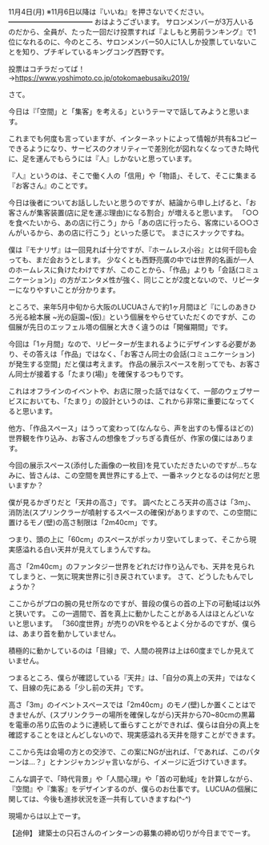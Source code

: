 11月4日(月) ※11月6日以降は『いいね』を押さないでください。
━━━━━━━━━━━━
おはようございます。
サロンメンバーが3万人いるのだから、全員が、たった一回だけ投票すれば『よしもと男前ランキング』で1位になれるのに、今のところ、サロンメンバー50人に1人しか投票していないことを知り、ブチギレているキングコング西野です。

投票はコチラだってば！→https://www.yoshimoto.co.jp/otokomaebusaiku2019/

さて。

今日は『「空間」と「集客」を考える」というテーマで話してみようと思います。

これまでも何度も言っていますが、インターネットによって情報が共有&コピーできるようになり、サービスのクオリティーで差別化が図れなくなってきた時代に、足を運んでもらうには『人』しかないと思っています。

『人』というのは、そこで働く人の「信用」や「物語」、そして、そこに集まる『お客さん』のことです。

今日は後者についてお話ししたいと思うのですが、結論から申し上げると、「お客さんが集客装置(店に足を運ぶ理由)になる割合」が増えると思います。
「○○を食べたいから、あの店に行こう」から「あの店に行ったら、客席にいる○○さんがいるから、あの店に行こう」といった感じで。
まさにスナックですね。

僕は『モナリザ』は一回見れば十分ですが、『ホームレス小谷』とは何千回も会っても、まだ会おうとします。
少なくとも西野亮廣の中では世界的名画が一人のホームレスに負けたわけですが、このことから、「作品」よりも「会話(コミュニケーション)」の方がエンタメ性が強く、同じことが2度とないので、リピーターになりやすいことが分かります。

ところで、来年5月中旬から大阪のLUCUAさんで約1ヶ月間ほど『にしのあきひろ光る絵本展 ~光の庭園~(仮)』という個展をやらせていただくのですが、この個展が先日のエッフェル塔の個展と大きく違うのは「開催期間」です。

今回は「1ヶ月間」なので、リピーターが生まれるようにデザインする必要があり、その答えは「作品」ではなく、「お客さん同士の会話(コミュニケーション)が発生する空間」だと僕は考えます。
作品の展示スペースを削ってでも、お客さん同士が接着する「たまり(場)」を確保するつもりです。

これはオフラインのイベントや、お店に限った話ではなくて、一部のウェブサービスにおいても、「たまり」の設計というのは、これから非常に重要になってくると思います。

他方、「作品スペース」はうって変わって(なんなら、声を出すのも憚るほどの)世界観を作り込み、お客さんの想像をブッちぎる責任が、作家の僕にはあります。

今回の展示スペース(添付した画像の一枚目)を見ていただきたいのですが…ちなみに、皆さんは、この空間を異世界にする上で、一番ネックとなるのは何だと思いますか？

僕が見るかぎりだと「天井の高さ」です。
調べたところ天井の高さは「3m」、消防法(スプリンクラーが噴射するスペースの確保)がありますので、この空間に置けるモノ(壁)の高さ制限は「2m40cm」です。

つまり、頭の上に「60cm」のスペースがポッカリ空いてしまって、そこから現実感溢れる白い天井が見えてしまうんですね。

高さ「2m40cm」のファンタジー世界をどれだけ作り込んでも、天井を見られてしまうと、一気に現実世界に引き戻されています。
さて、どうしたもんでしょうか？

ここからがプロの腕の見せ所なのですが、普段の僕らの首の上下の可動域は以外と狭いです。
この一週間で、首を真上に動かしたことがある人はほとんどいないと思います。
「360度世界」が売りのVRをやるとよく分かるのですが、僕らは、あまり首を動かしていません。

積極的に動かしているのは「目線」で、人間の視界は上は60度までしか見えていません。

つまるところ、僕らが確認している『天井』は、「自分の真上の天井」ではなくて、目線の先にある「少し前の天井」です。

高さ「3m」のイベントスペースでは「2m40cm」のモノ(壁)しか置くことはできませんが、(スプリンクラーの場所を確保しながら)天井から70~80cmの黒幕を電車の吊り広告のように連続して垂らすことができれば、僕らは自分の真上を確認することをほとんどしないので、現実感溢れる天井を隠すことができます。

ここから先は会場の方との交渉で、この案にNGが出れば、「であれば、このパターンは…？」とナンジャカンジャ言いながら、イメージに近づけていきます。

こんな調子で、「時代背景」や「人間心理」や「首の可動域」を計算しながら、『空間』や『集客』をデザインするのが、僕らのお仕事です。
LUCUAの個展に関しては、今後も進捗状況を逐一共有していきますね(^-^)

現場からは以上でーす。

【追伸】
建築士の只石さんのインターンの募集の締め切りが今日まででーす。

